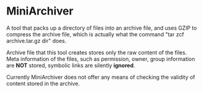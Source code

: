 MiniArchiver
============

A tool that packs up a directory of files into an archive file, and uses GZIP to compress the archive file, which is actually what the command "tar zcf archive.tar.gz dir" does.

Archive file that this tool creates stores only the raw content of the files. Meta information of the files, such as permission, owner, group information are **NOT** stored, symbolic links are silently **ignored**. 

Currently MiniArchiver does not offer any means of checking the validity of content stored in the archive.
